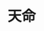 ---
title:          天命
slug:           sw

names:
  english:      Succession War
  previous:
genre:          清裝
episodes:       28
broadcast:
  start:        2018-06-25
  end:          2018-07-29
producer:       莊偉建
starring:       陳展鵬、譚俊彥、<mark>李施嬅</mark>、唐詩詠、姚子羚、陳山聰
synopsis:       和珅（陳展鵬）才智過人，深得乾隆帝寵信，權傾朝野，營私植黨，人稱「二皇帝」。皇十五子永琰（譚俊彥）看似平庸，與世無爭，遂得和珅相中，扶植為皇位繼承人。嘉慶四年，乾隆駕崩，嘉慶帝先後說服和珅兒子丰紳殷德（何廣沛）以及心腹福長安（陳山聰）倒戈相向，意圖以雷霆手段將和珅及其黨羽一舉殲滅。然而老謀深算的和珅早有對策，不但化解嘉慶連番攻擊；更反客為主，揭出皇貴妃（李施嬅）一段不可告人的秘密，令嘉慶腹背受敵！<br>和珅二夫人長媚（姚子羚）和紅顏知己荳蔻（唐詩詠）亦在宮中與江湖上分頭行事，令一向支持嘉慶的親弟永璘（張頴康）與之反目成仇，而白蓮教也在江湖上興風作浪，令嘉慶陷入絕境。豈料天命難違……
role:           lead

characters:
  -
    fullname:     鈕祜祿·鈴兒
    identity:     皇貴妃
    appearance:   1-28
---